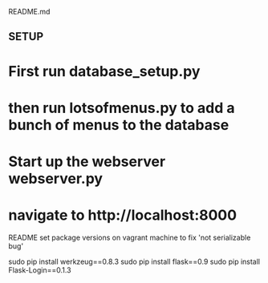 README.md

## SETUP ##

# First run database_setup.py
# then run lotsofmenus.py to add a bunch of menus to the database
# Start up the webserver webserver.py
# navigate to http://localhost:8000

README
set package versions on vagrant machine to fix 'not serializable bug'

sudo pip install werkzeug==0.8.3
sudo pip install flask==0.9
sudo pip install Flask-Login==0.1.3
